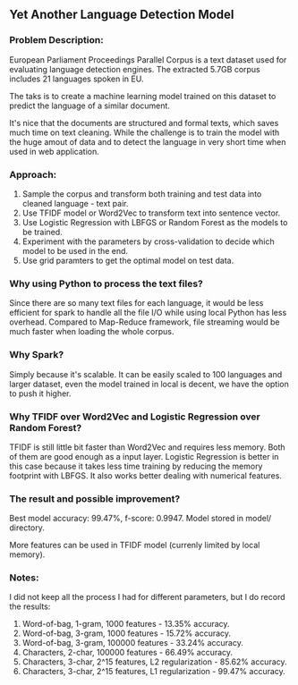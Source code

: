 ## Yet Another Language Detection Model

### Problem Description:
European Parliament Proceedings Parallel Corpus is a text dataset used for evaluating language detection engines. The extracted 5.7GB corpus includes 21 languages spoken in EU.

The taks is to create a machine learning model trained on this dataset to predict the language of a similar document.

It's nice that the documents are structured and formal texts, which saves much time on text cleaning. While the challenge is to train the model with the huge amout of data and to detect the language in very short time when used in web application.

### Approach:
1. Sample the corpus and transform both training and test data into cleaned language - text pair.
2. Use TFIDF model or Word2Vec to transform text into sentence vector.
3. Use Logistic Regression with LBFGS or Random Forest as the models to be trained.
4. Experiment with the parameters by cross-validation to decide which model to be used in the end. 
5. Use grid paramters to get the optimal model on test data.

### Why using Python to process the text files?
Since there are so many text files for each language, it would be less efficient for spark to handle all the file I/O while using local Python has less overhead. Compared to Map-Reduce framework, file streaming would be much faster when loading the whole corpus.

### Why Spark?
Simply because it's scalable. It can be easily scaled to 100 languages and larger dataset, even the model trained in local is decent, we have the option to push it higher.

### Why TFIDF over Word2Vec and Logistic Regression over Random Forest?
TFIDF is still little bit faster than Word2Vec and requires less memory. Both of them are good enough as a input layer. Logistic Regression is better in this case because it takes less time training by reducing the memory footprint with LBFGS. It also works better dealing with numerical features.

### The result and possible improvement?
Best model accuracy: 99.47%,  f-score: 0.9947.
Model stored in model/ directory.

More features can be used in TFIDF model (currenly limited by local memory).

### Notes:
I did not keep all the process I had for different parameters, but I do record the results:

1. Word-of-bag, 1-gram, 1000 features - 13.35% accuracy.
2. Word-of-bag, 3-gram, 1000 features - 15.72% accuracy.
3. Word-of-bag, 3-gram, 100000 features - 33.24% accuracy.
4. Characters, 2-char, 100000 features - 66.49% accuracy.
5. Characters, 3-char, 2^15 features, L2 regularization - 85.62% accuracy.
6. Characters, 3-char, 2^15 features, L1 regularization - 99.47% accuracy.